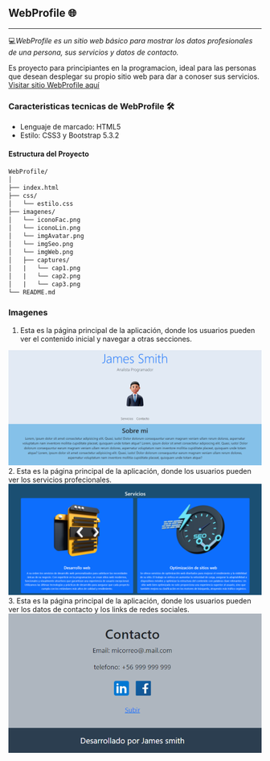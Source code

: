 ## WebProfile  🌐 
---
💻*WebProfile es un sitio web básico para mostrar los datos profesionales de una persona, sus servicios y datos de contacto.*  

Es proyecto para principiantes en la programacion, ideal para las personas que desean desplegar su propio sitio web para dar a conoser sus servicios.  
[Visitar sitio WebProfile aquí](https://richardc-dev.github.io/webProfile/)

### Caracteristicas tecnicas de WebProfile 🛠
- Lenguaje de marcado: HTML5
- Estilo: CSS3 y Bootstrap 5.3.2

#### Estructura del Proyecto  
```plaintext
WebProfile/
│
├── index.html
├── css/
│   └── estilo.css
├── imagenes/
│   └── iconoFac.png
│   └── iconoLin.png
│   └── imgAvatar.png
│   └── imgSeo.png
│   └── imgWeb.png
│   ├── captures/
│   |   └── cap1.png
│   |   └── cap2.png
│   |   └── cap3.png
└── README.md
```

### Imagenes

1.  Esta es la página principal de la aplicación, donde los usuarios pueden ver el contenido inicial y navegar a otras secciones.  
<img src="imagenes/captures/cap1.PNG" alt="Página Principal" width="800"/>
2.  Esta es la página principal de la aplicación, donde los usuarios pueden ver los servicios profecionales.  
<img src="imagenes/captures/cap2.PNG" alt="Página Principal" width="800"/>
3.  Esta es la página principal de la aplicación, donde los usuarios pueden ver los datos de contacto y los links de redes sociales.  
<img src="imagenes/captures/cap3.PNG" alt="Página Principal"/>




